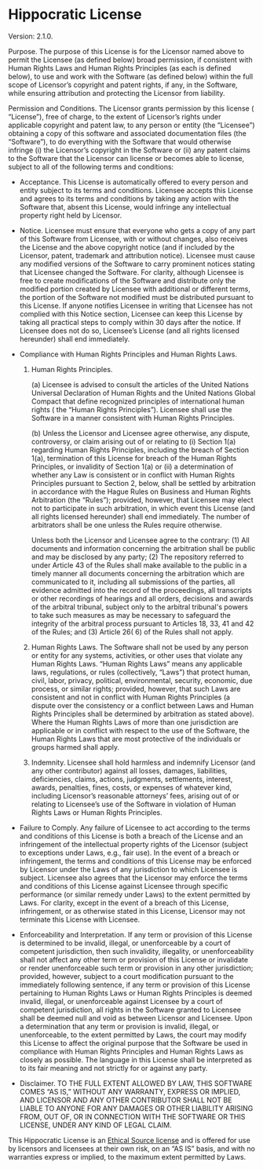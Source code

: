 # Hippocratic License

Version: 2.1.0.

Purpose. The purpose of this License is for the Licensor named above to permit
the Licensee (as defined below) broad permission, if consistent with Human
Rights Laws and Human Rights Principles (as each is defined below), to use and
work with the Software (as defined below) within the full scope of Licensor’s
copyright and patent rights, if any, in the Software, while ensuring attribution
and protecting the Licensor from liability.

Permission and Conditions. The Licensor grants permission by this license (
“License”), free of charge, to the extent of Licensor’s rights under applicable
copyright and patent law, to any person or entity (the “Licensee”) obtaining a
copy of this software and associated documentation files (the “Software”), to do
everything with the Software that would otherwise infringe (i) the Licensor’s
copyright in the Software or (ii) any patent claims to the Software that the
Licensor can license or becomes able to license, subject to all of the following
terms and conditions:

* Acceptance. This License is automatically offered to every person and entity
  subject to its terms and conditions. Licensee accepts this License and agrees
  to its terms and conditions by taking any action with the Software that,
  absent this License, would infringe any intellectual property right held by
  Licensor.

* Notice. Licensee must ensure that everyone who gets a copy of any part of this
  Software from Licensee, with or without changes, also receives the License and
  the above copyright notice (and if included by the Licensor, patent, trademark
  and attribution notice). Licensee must cause any modified versions of the
  Software to carry prominent notices stating that Licensee changed the
  Software. For clarity, although Licensee is free to create modifications of
  the Software and distribute only the modified portion created by Licensee with
  additional or different terms, the portion of the Software not modified must
  be distributed pursuant to this License. If anyone notifies Licensee in
  writing that Licensee has not complied with this Notice section, Licensee can
  keep this License by taking all practical steps to comply within 30 days after
  the notice. If Licensee does not do so, Licensee’s License (and all rights
  licensed hereunder) shall end immediately.

* Compliance with Human Rights Principles and Human Rights Laws.

    1. Human Rights Principles.

       (a) Licensee is advised to consult the articles of the United Nations
       Universal Declaration of Human Rights and the United Nations Global
       Compact that define recognized principles of international human rights (
       the “Human Rights Principles”). Licensee shall use the Software in a
       manner consistent with Human Rights Principles.

       (b) Unless the Licensor and Licensee agree otherwise, any dispute,
       controversy, or claim arising out of or relating to (i) Section 1(a)
       regarding Human Rights Principles, including the breach of Section 1(a),
       termination of this License for breach of the Human Rights Principles, or
       invalidity of Section 1(a) or (ii) a determination of whether any Law is
       consistent or in conflict with Human Rights Principles pursuant to
       Section 2, below, shall be settled by arbitration in accordance with the
       Hague Rules on Business and Human Rights Arbitration (the “Rules”);
       provided, however, that Licensee may elect not to participate in such
       arbitration, in which event this License (and all rights licensed
       hereunder) shall end immediately. The number of arbitrators shall be one
       unless the Rules require otherwise.

       Unless both the Licensor and Licensee agree to the contrary: (1) All
       documents and information concerning the arbitration shall be public and
       may be disclosed by any party; (2) The repository referred to under
       Article 43 of the Rules shall make available to the public in a timely
       manner all documents concerning the arbitration which are communicated to
       it, including all submissions of the parties, all evidence admitted into
       the record of the proceedings, all transcripts or other recordings of
       hearings and all orders, decisions and awards of the arbitral tribunal,
       subject only to the arbitral tribunal's powers to take such measures as
       may be necessary to safeguard the integrity of the arbitral process
       pursuant to Articles 18, 33, 41 and 42 of the Rules; and (3) Article 26(
       6) of the Rules shall not apply.

    2. Human Rights Laws. The Software shall not be used by any person or entity
       for any systems, activities, or other uses that violate any Human Rights
       Laws. “Human Rights Laws” means any applicable laws, regulations, or
       rules (collectively, “Laws”) that protect human, civil, labor, privacy,
       political, environmental, security, economic, due process, or similar
       rights; provided, however, that such Laws are consistent and not in
       conflict with Human Rights Principles (a dispute over the consistency or
       a conflict between Laws and Human Rights Principles shall be determined
       by arbitration as stated above). Where the Human Rights Laws of more than
       one jurisdiction are applicable or in conflict with respect to the use of
       the Software, the Human Rights Laws that are most protective of the
       individuals or groups harmed shall apply.

    3. Indemnity. Licensee shall hold harmless and indemnify Licensor (and any
       other contributor) against all losses, damages, liabilities,
       deficiencies, claims, actions, judgments, settlements, interest, awards,
       penalties, fines, costs, or expenses of whatever kind, including
       Licensor’s reasonable attorneys’ fees, arising out of or relating to
       Licensee’s use of the Software in violation of Human Rights Laws or Human
       Rights Principles.

* Failure to Comply. Any failure of Licensee to act according to the terms and
  conditions of this License is both a breach of the License and an infringement
  of the intellectual property rights of the Licensor (subject to exceptions
  under Laws, e.g., fair use). In the event of a breach or infringement, the
  terms and conditions of this License may be enforced by Licensor under the
  Laws of any jurisdiction to which Licensee is subject. Licensee also agrees
  that the Licensor may enforce the terms and conditions of this License against
  Licensee through specific performance (or similar remedy under Laws) to the
  extent permitted by Laws. For clarity, except in the event of a breach of this
  License, infringement, or as otherwise stated in this License, Licensor may
  not terminate this License with Licensee.

* Enforceability and Interpretation. If any term or provision of this License is
  determined to be invalid, illegal, or unenforceable by a court of competent
  jurisdiction, then such invalidity, illegality, or unenforceability shall not
  affect any other term or provision of this License or invalidate or render
  unenforceable such term or provision in any other jurisdiction; provided,
  however, subject to a court modification pursuant to the immediately following
  sentence, if any term or provision of this License pertaining to Human Rights
  Laws or Human Rights Principles is deemed invalid, illegal, or unenforceable
  against Licensee by a court of competent jurisdiction, all rights in the
  Software granted to Licensee shall be deemed null and void as between Licensor
  and Licensee. Upon a determination that any term or provision is invalid,
  illegal, or unenforceable, to the extent permitted by Laws, the court may
  modify this License to affect the original purpose that the Software be used
  in compliance with Human Rights Principles and Human Rights Laws as closely as
  possible. The language in this License shall be interpreted as to its fair
  meaning and not strictly for or against any party.

* Disclaimer. TO THE FULL EXTENT ALLOWED BY LAW, THIS SOFTWARE COMES “AS IS,”
  WITHOUT ANY WARRANTY, EXPRESS OR IMPLIED, AND LICENSOR AND ANY OTHER
  CONTRIBUTOR SHALL NOT BE LIABLE TO ANYONE FOR ANY DAMAGES OR OTHER LIABILITY
  ARISING FROM, OUT OF, OR IN CONNECTION WITH THE SOFTWARE OR THIS LICENSE,
  UNDER ANY KIND OF LEGAL CLAIM.

This Hippocratic License is
an [Ethical Source license](https://ethicalsource.dev) and is offered for use by
licensors and licensees at their own risk, on an “AS IS” basis, and with no
warranties express or implied, to the maximum extent permitted by Laws.
